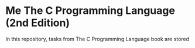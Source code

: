 # Me The C Programming Language (2nd Edition)
In this repository, tasks from The C Programming Language book are stored
